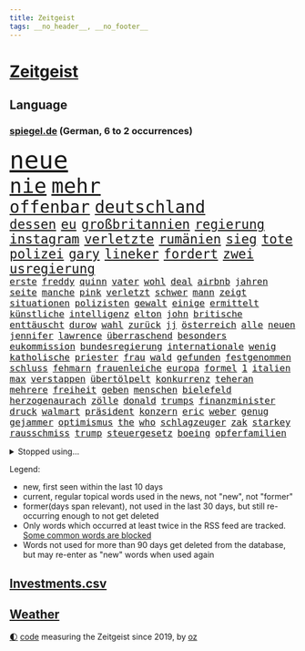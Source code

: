 ```yaml
---
title: Zeitgeist
tags: __no_header__, __no_footer__
---
```


# [Zeitgeist](https://oliz.io/zeitgeist/)

## Language

<h3><a href="https://www.spiegel.de" target="_blank">spiegel.de</a> (German, 6 to 2 occurrences)</h3>
<p style="font-family:monospace">
<span style="font-size:32pt"><a href="news_links.html#neue" class="current">neue</a></span>
<br>
<span style="font-size:27pt"><a href="news_links.html#nie" class="current">nie</a></span>
<span style="font-size:27pt"><a href="news_links.html#mehr" class="current">mehr</a></span>
<br>
<span style="font-size:22pt"><a href="news_links.html#offenbar" class="current">offenbar</a></span>
<span style="font-size:22pt"><a href="news_links.html#deutschland" class="current">deutschland</a></span>
<br>
<span style="font-size:17pt"><a href="news_links.html#dessen" class="current">dessen</a></span>
<span style="font-size:17pt"><a href="news_links.html#eu" class="current">eu</a></span>
<span style="font-size:17pt"><a href="news_links.html#großbritannien" class="current">großbritannien</a></span>
<span style="font-size:17pt"><a href="news_links.html#regierung" class="current">regierung</a></span>
<span style="font-size:17pt"><a href="news_links.html#instagram" class="current">instagram</a></span>
<span style="font-size:17pt"><a href="news_links.html#verletzte" class="current">verletzte</a></span>
<span style="font-size:17pt"><a href="news_links.html#rumänien" class="current">rumänien</a></span>
<span style="font-size:17pt"><a href="news_links.html#sieg" class="current">sieg</a></span>
<span style="font-size:17pt"><a href="news_links.html#tote" class="current">tote</a></span>
<span style="font-size:17pt"><a href="news_links.html#polizei" class="current">polizei</a></span>
<span style="font-size:17pt"><a href="news_links.html#gary" class="current">gary</a></span>
<span style="font-size:17pt"><a href="news_links.html#lineker" class="current">lineker</a></span>
<span style="font-size:17pt"><a href="news_links.html#fordert" class="current">fordert</a></span>
<span style="font-size:17pt"><a href="news_links.html#zwei" class="current">zwei</a></span>
<span style="font-size:17pt"><a href="news_links.html#usregierung" class="current">usregierung</a></span>
<br>
<span style="font-size:12pt"><a href="news_links.html#erste" class="current">erste</a></span>
<span style="font-size:12pt"><a href="news_links.html#freddy" class="new">freddy</a></span>
<span style="font-size:12pt"><a href="news_links.html#quinn" class="new">quinn</a></span>
<span style="font-size:12pt"><a href="news_links.html#vater" class="current">vater</a></span>
<span style="font-size:12pt"><a href="news_links.html#wohl" class="current">wohl</a></span>
<span style="font-size:12pt"><a href="news_links.html#deal" class="current">deal</a></span>
<span style="font-size:12pt"><a href="news_links.html#airbnb" class="current">airbnb</a></span>
<span style="font-size:12pt"><a href="news_links.html#jahren" class="current">jahren</a></span>
<span style="font-size:12pt"><a href="news_links.html#seite" class="current">seite</a></span>
<span style="font-size:12pt"><a href="news_links.html#manche" class="current">manche</a></span>
<span style="font-size:12pt"><a href="news_links.html#pink" class="current">pink</a></span>
<span style="font-size:12pt"><a href="news_links.html#verletzt" class="current">verletzt</a></span>
<span style="font-size:12pt"><a href="news_links.html#schwer" class="current">schwer</a></span>
<span style="font-size:12pt"><a href="news_links.html#mann" class="current">mann</a></span>
<span style="font-size:12pt"><a href="news_links.html#zeigt" class="current">zeigt</a></span>
<span style="font-size:12pt"><a href="news_links.html#situationen" class="current">situationen</a></span>
<span style="font-size:12pt"><a href="news_links.html#polizisten" class="current">polizisten</a></span>
<span style="font-size:12pt"><a href="news_links.html#gewalt" class="current">gewalt</a></span>
<span style="font-size:12pt"><a href="news_links.html#einige" class="current">einige</a></span>
<span style="font-size:12pt"><a href="news_links.html#ermittelt" class="current">ermittelt</a></span>
<span style="font-size:12pt"><a href="news_links.html#künstliche" class="current">künstliche</a></span>
<span style="font-size:12pt"><a href="news_links.html#intelligenz" class="current">intelligenz</a></span>
<span style="font-size:12pt"><a href="news_links.html#elton" class="current">elton</a></span>
<span style="font-size:12pt"><a href="news_links.html#john" class="current">john</a></span>
<span style="font-size:12pt"><a href="news_links.html#britische" class="current">britische</a></span>
<span style="font-size:12pt"><a href="news_links.html#enttäuscht" class="current">enttäuscht</a></span>
<span style="font-size:12pt"><a href="news_links.html#durow" class="current">durow</a></span>
<span style="font-size:12pt"><a href="news_links.html#wahl" class="current">wahl</a></span>
<span style="font-size:12pt"><a href="news_links.html#zurück" class="current">zurück</a></span>
<span style="font-size:12pt"><a href="news_links.html#jj" class="current">jj</a></span>
<span style="font-size:12pt"><a href="news_links.html#österreich" class="current">österreich</a></span>
<span style="font-size:12pt"><a href="news_links.html#alle" class="current">alle</a></span>
<span style="font-size:12pt"><a href="news_links.html#neuen" class="current">neuen</a></span>
<span style="font-size:12pt"><a href="news_links.html#jennifer" class="current">jennifer</a></span>
<span style="font-size:12pt"><a href="news_links.html#lawrence" class="new">lawrence</a></span>
<span style="font-size:12pt"><a href="news_links.html#überraschend" class="current">überraschend</a></span>
<span style="font-size:12pt"><a href="news_links.html#besonders" class="current">besonders</a></span>
<span style="font-size:12pt"><a href="news_links.html#eukommission" class="current">eukommission</a></span>
<span style="font-size:12pt"><a href="news_links.html#bundesregierung" class="current">bundesregierung</a></span>
<span style="font-size:12pt"><a href="news_links.html#internationale" class="current">internationale</a></span>
<span style="font-size:12pt"><a href="news_links.html#wenig" class="current">wenig</a></span>
<span style="font-size:12pt"><a href="news_links.html#katholische" class="current">katholische</a></span>
<span style="font-size:12pt"><a href="news_links.html#priester" class="new">priester</a></span>
<span style="font-size:12pt"><a href="news_links.html#frau" class="current">frau</a></span>
<span style="font-size:12pt"><a href="news_links.html#wald" class="current">wald</a></span>
<span style="font-size:12pt"><a href="news_links.html#gefunden" class="current">gefunden</a></span>
<span style="font-size:12pt"><a href="news_links.html#festgenommen" class="current">festgenommen</a></span>
<span style="font-size:12pt"><a href="news_links.html#schluss" class="current">schluss</a></span>
<span style="font-size:12pt"><a href="news_links.html#fehmarn" class="new">fehmarn</a></span>
<span style="font-size:12pt"><a href="news_links.html#frauenleiche" class="current">frauenleiche</a></span>
<span style="font-size:12pt"><a href="news_links.html#europa" class="current">europa</a></span>
<span style="font-size:12pt"><a href="news_links.html#formel" class="current">formel</a></span>
<span style="font-size:12pt"><a href="news_links.html#1" class="current">1</a></span>
<span style="font-size:12pt"><a href="news_links.html#italien" class="current">italien</a></span>
<span style="font-size:12pt"><a href="news_links.html#max" class="current">max</a></span>
<span style="font-size:12pt"><a href="news_links.html#verstappen" class="current">verstappen</a></span>
<span style="font-size:12pt"><a href="news_links.html#übertölpelt" class="new">übertölpelt</a></span>
<span style="font-size:12pt"><a href="news_links.html#konkurrenz" class="current">konkurrenz</a></span>
<span style="font-size:12pt"><a href="news_links.html#teheran" class="current">teheran</a></span>
<span style="font-size:12pt"><a href="news_links.html#mehrere" class="current">mehrere</a></span>
<span style="font-size:12pt"><a href="news_links.html#freiheit" class="current">freiheit</a></span>
<span style="font-size:12pt"><a href="news_links.html#geben" class="current">geben</a></span>
<span style="font-size:12pt"><a href="news_links.html#menschen" class="current">menschen</a></span>
<span style="font-size:12pt"><a href="news_links.html#bielefeld" class="current">bielefeld</a></span>
<span style="font-size:12pt"><a href="news_links.html#herzogenaurach" class="new">herzogenaurach</a></span>
<span style="font-size:12pt"><a href="news_links.html#zölle" class="current">zölle</a></span>
<span style="font-size:12pt"><a href="news_links.html#donald" class="current">donald</a></span>
<span style="font-size:12pt"><a href="news_links.html#trumps" class="current">trumps</a></span>
<span style="font-size:12pt"><a href="news_links.html#finanzminister" class="current">finanzminister</a></span>
<span style="font-size:12pt"><a href="news_links.html#druck" class="current">druck</a></span>
<span style="font-size:12pt"><a href="news_links.html#walmart" class="new">walmart</a></span>
<span style="font-size:12pt"><a href="news_links.html#präsident" class="current">präsident</a></span>
<span style="font-size:12pt"><a href="news_links.html#konzern" class="current">konzern</a></span>
<span style="font-size:12pt"><a href="news_links.html#eric" class="current">eric</a></span>
<span style="font-size:12pt"><a href="news_links.html#weber" class="current">weber</a></span>
<span style="font-size:12pt"><a href="news_links.html#genug" class="current">genug</a></span>
<span style="font-size:12pt"><a href="news_links.html#gejammer" class="new">gejammer</a></span>
<span style="font-size:12pt"><a href="news_links.html#optimismus" class="new">optimismus</a></span>
<span style="font-size:12pt"><a href="news_links.html#the" class="current">the</a></span>
<span style="font-size:12pt"><a href="news_links.html#who" class="current">who</a></span>
<span style="font-size:12pt"><a href="news_links.html#schlagzeuger" class="current">schlagzeuger</a></span>
<span style="font-size:12pt"><a href="news_links.html#zak" class="current">zak</a></span>
<span style="font-size:12pt"><a href="news_links.html#starkey" class="current">starkey</a></span>
<span style="font-size:12pt"><a href="news_links.html#rausschmiss" class="current">rausschmiss</a></span>
<span style="font-size:12pt"><a href="news_links.html#trump" class="current">trump</a></span>
<span style="font-size:12pt"><a href="news_links.html#steuergesetz" class="new">steuergesetz</a></span>
<span style="font-size:12pt"><a href="news_links.html#boeing" class="current">boeing</a></span>
<span style="font-size:12pt"><a href="news_links.html#opferfamilien" class="new">opferfamilien</a></span>
</p>
<details>
<summary>Stopped using...</summary>
<p class="former" style="font-size:12pt">
belarus(1670) festnahmen(1670) wirkte(1670) daten(1669) einzelne(1669) evakuiert(1669) software(1669) vorsitzende(1669) alpen(1668) aufnahmen(1668) cdupolitiker(1668) terroristen(1668) übersicht(1668) alexej(1667) nawalny(1667) vielerorts(1667) angeklagte(1666) ausschreitungen(1666) bücher(1666) erlassen(1666) klaren(1666) stimmt(1666) studierenden(1666) welle(1666) jury(1665) liste(1665) riss(1665) verklagt(1665) eingereicht(1664) erfasst(1664) for(1664) gerüchte(1664) konfrontiert(1664) krankenhäuser(1664) landesregierung(1664) liverpool(1664) minute(1664) myanmar(1664) spdpolitiker(1664) winter(1664) blockieren(1663) daraufhin(1663) diskutieren(1663) kämpfe(1663) meldete(1663) anleger(1662) vergewaltigung(1662) eis(1661) steuern(1661) tempo(1661) bull(1660) erhielt(1660) geräte(1660) gezogen(1660) jedenfalls(1660) red(1660) ton(1660) tötete(1660) ungarns(1660) viktor(1660) 27(1659) belgien(1659) besonderen(1659) 300(1658) hund(1658) illegalen(1658) reporter(1658) verlängert(1658) härter(1657) springt(1657) kochen(1656) produzieren(1656) wochenlang(1656) anwälte(1654) versuchte(1654) verbände(1653) gefragt(1652) traum(1652) schuss(1651) taiwan(1651) büro(1650) änderungen(1650) mehrerer(1648) berät(1647) gesetze(1647) schnellen(1647) tatverdächtigen(1647) drogen(1646) heftiger(1645) vorgestellt(1645) münster(1642) angehörige(1641) jürgen(1641) zurückgegangen(1641) hoffnungen(1638) öffentliche(1638) ausrüstung(1637) bundesverfassungsgericht(1637) äußerte(1636) rang(1633) pleite(1632) thüringer(1629) iranischen(1628) einkommen(1627) fehlende(1627) flug(1618) kontert(1618) energie(1616) entspannt(1613) erhebliche(1612) lehrerin(1540) zentralbank(1415) verdi(1405) auswärtige(1404) erfolgreichste(1370) kameras(1360) musks(1357) nachmittag(1327) ice(1296) airlines(1263) fußballs(1256) kompromiss(1242) diskussionen(1240) bat(1223) erschwert(1223) hinzu(1208) überwachung(1203) ring(1202) hauptbahnhof(1201) krebs(1198) stabil(1149) günstiger(1129) überlebenden(1117) gewerkschaften(1115) antisemitische(1105) aufeinander(1096) prominenten(1080) viral(1080) weltverband(1080) israelis(1079) sinne(1075) computer(1074) chefs(1064) iii(1058) stärksten(1057) älter(1046) schwächelt(1027) erlegen(1025) äußerst(1005) tode(1004) studentin(998) raten(997) hoffnungsträger(991) angeblicher(969) kündigung(969) eingreifen(967) gerechtfertigt(965) branchen(954) emissionen(948) versehen(936) aktivist(931) großeinsatz(930) parolen(926) mitarbeitern(910) billigt(905) verbrenner(889) deutschlandticket(887) fenster(885) gedroht(884) reisende(882) wechselte(880) wein(872) muster(871) heimische(853) vorfälle(843) marode(828) weimar(824) 5000(821) ausgerufen(819) lauf(815) jäger(811) duisburg(783) ankommen(779) hollywoodstar(774) schließung(763) kleinflugzeug(751) staatsbürger(744) kolleginnen(738) fisch(737) schief(725) diebstahl(724) berühmtesten(721) gehandelt(709) sächsischen(694) luftangriffen(693) awards(675) langjährigen(673) quellen(673) warnungen(664) sicherheitsmaßnahmen(651) militärisch(650) palästinensische(646) nächster(643) schönste(641) argentiniens(636) sichergestellt(626) anzeige(625) völkermord(624) negative(621) körperliche(617) franziska(609) javier(607) harald(605) weitet(602) vorgang(601) onkel(600) jüdischen(589) oppositionspolitiker(587) verfolgte(584) singen(581) versuche(563) sitz(562) rafah(542) haken(530) stellten(528) franzose(526) bett(518) oscarpreisträgerin(511) robbie(505) heimischen(502) stoffe(501) abgeordneter(499) falle(497) 125(496) finanziellen(493) viertelfinale(493) you(486) on(483) toni(480) erziehung(472) barack(471) hollywoods(470) format(469) gleichberechtigung(469) seoul(469) rast(468) gesundheitszustand(466) erfolgreichen(465) vorbereiten(464) bestürzt(458) gegensteuern(457) lamar(453) manipulation(452) erobert(451) go(449) great(449) karriereende(448) verdächtiger(448) jena(439) trick(438) auslösen(436) verzögern(435) schwerverletzte(433) kehl(432) pferde(431) 74(430) frühe(428) wütet(425) sarah(423) stewart(422) dortmunds(421) sophia(419) georg(416) superstars(416) erfolgreicher(411) dürfe(409) haiti(408) techmilliardär(404) altersvorsorge(403) award(403) dominierte(401) augenhöhe(398) 20jähriger(396) rekonstruieren(396) strafzölle(394) ruhrgebiet(393) km/h(392) zusätzlichen(391) schweine(389) elefanten(388) statistische(384) fußballbund(383) boykottieren(382) lebenslanger(381) bräuchte(378) breitet(377) jahrhunderts(376) hunderttausenden(372) technischen(372) publikums(368) bahnstrecke(367) amtsgericht(364) euphorie(363) kommentare(363) parkplatz(362) meinungsfreiheit(361) flüchtlingslager(359) landeten(358) erlebten(357) komme(351) automaten(350) bande(350) forschenden(350) gewusst(348) ignorieren(347) organisiert(346) spielerinnen(346) kendrick(345) ständigen(337) tausendfach(335) illegaler(331) kurswechsel(331) kompany(329) laufbahn(325) ordnete(324) verwaltungsgericht(324) umgebung(323) unzufrieden(320) hartnäckig(319) kreative(319) lösungen(318) staatsbürgerschaft(318) funk(315) reichste(314) back(312) beschleunigt(312) 24jähriger(311) durchaus(311) diesel(310) berührt(309) gelebt(309) extremen(307) erlebnis(306) eingebrochen(305) peinlich(302) music(301) zeichnen(301) fitnessstudio(300) auftritten(299) wahrscheinlicher(298) financial(297) abriss(296) baseball(294) rico(292) 41(291) erkrankungen(290) siebte(285) steuert(285) schwedische(283) rebellion(281) pennsylvania(280) tony(280) geurteilt(275) nicolas(275) öffentlicher(275) lockt(274) ordnen(274) cdumann(272) nähert(270) leichenfund(269) skepsis(268) versinkt(268) britin(267) austausch(265) nächstes(265) vorgegangen(265) uspolitik(263) thesen(262) 29jährige(261) eisbären(261) jones(261) schwerin(261) wagte(260) möglichem(259) siedler(256) hergestellt(254) liveblog(252) dax(250) verweis(250) wahrgenommen(250) frauenrechte(249) eingeschlossen(247) poesie(246) registrieren(246) globaler(244) medikamenten(244) nutzerinnen(244) rose(243) verwandelt(241) absender(240) strafmaß(240) sternekoch(238) öltanker(234) 55(233) entfernung(233) kurzerhand(233) warb(233) teller(232) gelangen(231) speziellen(230) inflationsrate(229) mönchengladbach(229) bundesrichter(228) überwacht(228) einnahmen(227) washingtons(227) notwendig(226) bastelt(225) grundsätzlich(225) dreieinhalb(224) erwägen(224) prominenter(224) bernhard(223) schätzen(223) 98(221) staatliche(221) fünftel(220) wirtschaftlichen(220) betrag(219) 37jähriger(218) diktatur(217) dokumenten(217) schnee(217) grundschulen(216) katastrophal(215) prangert(213) verwandten(213) mängel(212) schlugen(212) ehrgeiz(210) saturday(210) trendsport(210) usgeschäft(210) wortwahl(210) zunahme(210) bundespräsidenten(208) dauer(208) einfamilienhaus(208) gemeinde(207) rettungswagen(207) unterschiedliche(207) filmbranche(206) vogel(206) heben(205) ängste(205) antónio(204) statements(204) geschadet(203) debattieren(202) zustimmen(202) wucht(200) billiger(198) inhalten(198) ansichten(197) heutzutage(196) stralsund(196) koalitionsgespräche(195) stromausfälle(195) wille(195) facebookkonzern(194) stanley(194) ungeklärt(194) apps(193) ausgeliefert(193) bedrohte(193) büros(193) weltmeisterschaft(192) fortan(191) eingriffe(190) strafzöllen(190) gesetzesänderung(188) kategorie(188) vorstellungen(188) verlängerung(187) zusätzlich(187) weltwirtschaft(186) importe(185) scheiden(185) tageszeit(185) ausgegeben(184) chinesischer(184) heutige(184) reizgas(184) soziologe(183) kontrollieren(181) anfühlt(180) phasen(179) überlegt(179) bürgern(178) forderten(178) koalitionsverhandlungen(176) kompetenz(175) entlastungen(173) gefährdung(173) gregor(173) gysi(173) bröckeln(172) spielerin(172) inmitten(171) verleihen(171) ökonom(170) altkanzler(168) luftfahrt(168) 500000(167) sánchez(167) abzug(166) arbeitskosten(166) heimatbesuch(166) inhaltlich(166) nova(166) einnehmen(164) blaupause(163) schuh(163) winden(163) festung(162) puerto(162) siemens(162) wunderbar(162) dubiosen(161) elternhaus(160) ergibt(160) gewannen(160) liz(160) hegen(159) knappen(159) minderheitsregierung(159) therapeuten(159) quoten(158) stärkung(158) gestrichen(157) platzen(157) amerikanern(156) helm(156) bereitschaft(155) berüchtigten(154) rechtsaußenpartei(154) teslafahrer(154) analysieren(153) make(153) verweisen(153) verständigt(152) benedikt(151) verzögerungen(150) brachten(149) raketenangriffe(149) gesteckt(148) 01(147) ergab(147) oscars(147) versicherung(147) genügend(146) voranbringen(146) bergauf(145) fasziniert(145) jobwechsel(145) rechtsstaat(145) verdienst(145) veruntreut(145) vierjähriger(145) entfacht(144) begreifen(143) umzingelt(143) brutto(142) drake(142) motive(142) recherche(142) nachdenken(141) termine(141) alkoholsucht(140) ed(140) sheeran(140) kommunizieren(139) palliativarzt(139) bescheinigt(138) spiegelrecherche(138) tarifkonflikt(138) angefahren(137) beworben(137) handelskriegs(137) oppositionspartei(137) räume(137) unterschriften(137) vergehen(137) augenzeugin(136) bunt(136) costa(136) hongkong(136) keith(136) kellogg(136) pferdesport(135) tauschte(135) unfair(135) co2(134) erschlagen(134) rätselhafte(134) schädlicher(134) totschlags(134) berufen(133) bestandteil(133) faire(133) griechenlands(133) paragraf(133) reichensteuer(133) spotify(133) ted(133) usverfassung(133) absetzen(132) sabotiert(132) durcheinander(131) silvester(131) zwillingstöchter(130) ausfuhr(129) jonas(129) dreh(128) bot(127) gebühr(127) lieferung(127) national(127) 218(126) athletinnen(126) emma(126) fechten(126) levy(126) absetzung(125) beruflichen(125) faktoren(125) fragebogen(125) hilferuf(125) op(125) begriffen(124) cduministerpräsident(124) foul(124) freigegeben(124) freiheitsstrafen(124) weigert(124) amateurvideos(123) zivilschutz(123) bauern(122) erstmal(121) füllen(121) geruch(121) parteichefs(121) souveränität(121) sportliche(121) wähnt(121) grünes(120) unvermittelt(120) vorsorge(120) 15jährige(119) aufzuholen(119) causa(119) einsetzt(119) angestiegen(118) aufenthalt(118) diagnostiziert(118) stattgefunden(118) unabhängiger(118) durchsuchung(117) konsumenten(117) eskalierte(116) press(116) zentraler(116) palästinensischen(115) süßigkeiten(115) adler(114) betonen(114) zweifelhaften(114) unterhändler(113) bewerbungen(112) regulären(112) absehbar(111) gruß(111) jean(111) millionensumme(111) reuters(111) versehentlich(111) zugticket(110) entmachtung(109) gewässern(109) medaille(109) zahlte(109) chase(108) geboten(108) algorithmus(107) beschämend(106) festen(106) ruder(106) unverletzt(106) erweitern(105) messerangreifer(105) sammler(105) schal(105) wandelt(105) einigt(104) jene(104) katastrophalen(104) kaufkraft(104) lahm(104) einschüchtern(103) elisabeth(103) gegnerin(103) szenario(103) entziehen(102) kartellamt(102) nsu(102) wache(101) überlebten(101) gesellschaften(100) premierministerin(100) tödliches(100) wüten(100) datenschutz(99) faktenchecks(99) jahrelangen(99) mütterrente(99) träume(99) zweites(99) heidelberg(98) angelehnt(97) kleineren(97) umfragetief(97) vereinzelt(97) gift(96) ken(96) niedrige(96) spdlinke(96) absatz(95) busfahrer(95) schlussphase(95) aktienkurse(94) blue(94) drohnenangriffe(94) linkenpolitiker(94) origin(94) schwäche(94) winde(94) brutales(93) kasernen(93) datenanalyse(92) liebäugelt(92) lieferanten(92) problematisch(92) waldbränden(92) coparteichef(91) formen(91) gerichtsurteil(91) maroder(91) niedersächsische(91) unfallursache(91) vergewaltiger(91) diego(90) gedenkfeier(90) gereizt(90) impfstoffs(90) kroatien(90) old(90) ratgeber(90) trafford(90) unterbinden(90) vergessenheit(90) berge(89) fußgänger(89) schaible(89) wirtschaftlich(89) beleidigend(88) dwd(88) professur(88) weiterfahrt(88) zutritt(88) bayernspieler(87) büchern(87) hubschraubers(87) konsequenz(87) perlen(87) sammelten(87) stattet(87) ernennung(86) exoplaneten(86) fifapräsident(86) kulturhauptstadt(86) twitter(86) verwechselt(86) 90jährige(85) bügelt(85) herzinfarkte(85) irre(85) lawine(85) pädokriminelle(85) afghanen(84) eingerichtet(84) quatsch(84) ssv(84) topteam(84) ubahnhof(84) entdeckung(83) mustafa(83) stephan(83) whitney(83) erlaubte(82) irrtümlich(82) migrantinnen(82) palästina(82) soldatinnen(82) verringern(82) heilen(81) ju(81) markiert(81) umzusetzen(81) verblasst(81) verbrauch(81) verfügt(81) bahngesellschaft(80) erdoğanregierung(80) gucken(80) handelspartner(80) kz(80) sefe(80) wirtschaftspolitisch(80) aschaffenburg(79) hausaufgaben(79) strafgesetzbuch(79) versetzen(79) alpinistin(78) aschaffenburger(78) exklub(78) netto(78) schrecklichen(78) beunruhigend(77) boomer(77) kinderwunsch(77) teslaautos(77) veranlasst(77) zugunglück(77) abpfiff(76) academy(76) feststellt(76) inhaftierter(76) pflegende(76) sand(76) schärfe(76) einkommenssteuer(75) ag(74) aktienkurs(74) come(74) dachgeschoss(74) deliverance(74) großaufgebot(74) kingdom(74) louvre(74) witkoff(74) aufgeschreckt(73) episode(73) füßen(73) meyers(73) miniatur(73) salvadors(73) schießerei(73) zollstreit(73) durchgesickert(72) festgelegt(72) geschlechter(72) leni(72) negativrekord(72) spielberg(72) witzfigur(72) blanchett(71) cate(71) raketenangriff(71) rassistisch(71) ussondergesandte(71) adipositas(70) entscheidendes(70) istanbuls(70) k(70) kritikern(70) lehnen(70) wohlstand(70) ähnlichkeiten(70) angestrebten(69) blockierte(69) erzürnt(69) harrison(69) hörsaal(69) waffensysteme(69) wohnheim(69) eingehen(68) entfernten(68) hohem(68) marion(68) massenproteste(68) pech(68) edeka(67) fdpvorsitzende(67) frühling(67) gegenzöllen(67) koalitionäre(67) krebsdiagnose(67) rosenbach(67) turnierserie(67) wassermassen(67) haie(66) komm(66) lebenstraum(66) polizeigewahrsam(66) saniert(66) zögert(66) demonstrative(65) klargestellt(65) wesen(65) absprung(64) bürgerpflicht(64) gemisch(64) gesundheitlichen(64) verkehrschaos(64) vorläufiges(64) bamberg(63) bundesfinanzhof(63) heißer(63) louvredirektorin(63) reisten(63) zolldrohungen(63) ap(62) dopingfall(62) fahrzeugen(62) frédéric(62) kreativität(62) schöpfen(62) sportlicher(62) streik(62) vorausgesetzt(62) wirkstoff(62) baseballstar(61) intelligent(61) legislaturperiode(61) monty(61) professorin(61) streamer(61) 73jähriger(60) bombardierung(60) empowerment(60) enthält(60) klarer(60) kollabiert(60) normalisierung(60) patzt(60) bayerischer(59) freestylechessturnier(59) hinspiel(59) modemarken(59) rettungsarbeiten(59) riefenstahl(59) verfassungskrise(59) verglich(59) 51(58) interessenkonflikt(58) jährt(58) rechtfertigte(58) zombieserie(58) ausgeht(57) deckmantel(57) frühstückt(57) hanna(57) lahav(57) lieferketten(57) shapira(57) taktik(57) verwalten(57) arg(56) felsen(56) kommilitonen(56) organspender(56) tee(56) titelkampf(56) unnötig(56) vergab(56) wera(56) überträgt(56) adrenalinkick(55) anbietet(55) corinna(55) folgenschweren(55) lichtjahren(55) lotus(55) mitch(55) topeak(55) assassin’s(54) creed(54) quadrat(54) river(54) spiegeltalk(54) 38jährigen(53) definiert(53) ftc(53) klauten(53) maine(53) schlachtfeld(53) widerstands(53) wochenlanger(53) zweck(53) humanoide(52) neuerlichen(52) präzedenzfall(52) rugby(52) änderten(52) anteilnahme(51) dokumentarfilm(51) franca(51) lehfeldt(51) monaco(51) verfall(51) bundestagsmandat(50) häufigste(50) influencern(50) selbstverständlich(50) spielball(50) stolze(50) trainingszwecken(50) umgekehrt(50) 71jährige(49) bundeskartellamt(49) clevere(49) impulse(49) mehrheiten(49) ansatz(48) attraktiv(48) gerichtet(48) grausame(48) bahrain(47) lauren(47) raser(47) sozialpolitik(47) täuschen(47) umstritten(47) ungerecht(47) viruserkrankung(47) wahlschlappe(47) wiederaufnahme(47) 56(46) banal(46) einflüsterer(46) kriegsgebiet(46) muslime(46) senkung(46) 1400(45) aimee(45) aufgebraucht(45) geht’s(45) randfiguren(45) täuschung(45) unwetter(45) vorigen(45) how(44) partynacht(44) senatorin(44) weitergeben(44) zunutze(44) brachen(43) milliardenwert(43) schifffahrt(43) unangemessen(43) again(42) behördenangaben(42) roberto(42) vin(42) bluse(41) burgtheater(41) entführer(41) familienalltag(41) heuferumlauf(41) joko(41) klaas(41) luftpumpen(41) nochaußenministerin(41) ramadan(41) schiebt(41) schwule(41) winterscheidt(41) molotowcocktails(40) zivilbevölkerung(40) bäckerei(39) fremde(39) kinderärztin(39) mitgeprägt(39) verabreden(39) verarbeitet(39) verkneifen(39) ausgestellt(38) begehen(38) handelsministerium(38) kristi(38) noem(38) taumelte(38) überqueren(38) übertreffen(38) elfjährigen(37) heiner(37) heming(37) regierungskoalition(37) willis(37) argumentiert(36) durchbrochen(36) geldern(36) gigantischen(36) glückwünsche(36) lockten(36) sicherheitsrisiko(36) 67jährige(35) akkubetriebene(35) archäologen(35) gekippt(35) labor(35) netflixshow(35) vermisstem(35) winfried(35) abgrunds(34) foulelfmeter(34) fußstapfen(34) geschlechterunterschiede(34) linse(34) meistens(34) schürt(34) totschlag(34) verfassungsgericht(34) bundesrechnungshof(33) bundesstraße(33) connor(33) fuck(33) nieren(33) toskana(33) unerwünscht(33) anzubieten(32) beseitigen(32) bewaffnet(32) dichtgemacht(32) hochwasser(32) kühlem(32) landesflagge(32) niedersachsens(32) wandern(32) zeugnis(32) zollkonflikt(32) autorennen(31) gegenwind(31) josh(31) klafft(31) regenfälle(31) shadows(31) skoda(31) stieftochter(31) zerbrochen(31) škoda(31) aggressive(30) ausländerbehörde(30) auszahlen(30) erneutes(30) humanitären(30) walter(30) gynäkologe(29) maradona(29) melinda(29) zuordnen(29) ölpreise(29) amtliche(28) camilla(28) diskothek(28) klasse(28) priorität(28) prozesses(28) rechtswidrige(28) schüren(28) stützpunkte(28) zahlten(28) begleiten(27) sprünge(27) verleumdungsklage(27) wassermangel(27) affen(26) arme(26) bauzeit(26) einreisen(26) einstimmig(26) memoiren(26) mitternacht(26) übernahmen(26) ernste(25) handwerker(25) klinge(25) tiktokvideos(25) bahnfahren(24) blödsinn(24) einreisegenehmigung(24) eta(24) lou(24) sicherheitsgründen(24) wood(24) bernie(23) dorn(23) eingeknickt(23) höherer(23) lichtjahre(23) 145(22) bauarbeiter(22) db(22) drohnenkrieg(22) irrtum(22) usprodukte(22) ussondergesandter(22) 16jährigen(21) exfrau(21) photo(21) puncto(21) sogenanntes(21) verteidigte(21) weigerte(21) beschlagnahmen(20) coolness(20) highlight(20) kappe(20) kiloweise(20) menschheit(20) pistolen(20) verunsichern(20) wirtschaftlicher(20) abschiebeflüge(19) drogenkriminalität(19) erleichterungen(19) geschwister(19) professionelle(19) salah(19) schliche(19) tweet(19) warnhinweis(19) glänzt(18) israeli(18) migrant(18) schluckt(18) schränken(18) valley(18) verschwanden(18) vertrieben(18) willkommen(18) zulassen(18) bösen(17) erklärungsnot(17) fastenbrechen(17) weltberühmt(17) arabischer(16) diskret(16) fördergelder(16) hochzeitsfeier(16) schreckliche(16) stätten(16) unterricht(16) a100(15) autobahnbrücke(15) evakuieren(15) geister(15) irritationen(15) versank(15) zunehmender(15) gletscher(14) luftschlägen(14) oppositionschef(14) slowenische(14) verkehrssünder(14) özel(14) bildungsministerium(13) bogota(13) nussknacker(13) paramilitärischen(13) sechsjährige(13) spiegelspitzengespräch(13) stürzten(13) 144(12) bodyguard(12) hasan(12) kraftwerke(12) landwirt(12) opferzahl(12) rabiate(12) reduziert(12) römischen(12) streitpunkte(12) ausgewählten(11) nützliche(11) widerrufen(11)
</p>
</details>
<p>Legend:
<ul>
<li><span class="new">new</span>, first seen within the last 10 days</li>
<li><span class="current">current</span>, regular topical words used in the news, not "new", not "former"</li>
<li><span class="former">former(days span relevant)</span>, not used in the last 30 days, but still re-occurring enough to not get deleted</li>
<li>Only words which occurred at least twice in the RSS feed are tracked. <a href="language/filters.py">Some common words are blocked</a></li>
<li>Words not used for more than 90 days get deleted from the database, but may re-enter as "new" words when used again</li>
</ul>
</p>

## [Investments](investments.html)[.csv](investments.csv)

## [Weather](weather.html)

<footer>
<a href="javascript:toggleTheme()" class="nav">🌓</a>
<a href="https://github.com/ooz/zeitgeist">code</a> measuring the Zeitgeist since 2019, by <a href="https://oliz.io">oz</a>
</footer>
